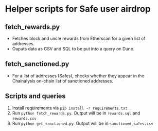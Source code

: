 # Helper scripts for Safe user airdrop

## fetch_rewards.py

- Fetches block and uncle rewards from Etherscan for a given list of addresses.
- Ouputs data as CSV and SQL to be put into a query on Dune.

## fetch_sanctioned.py

- For a list of addresses (Safes), checks whether they appear in the Chainalysis on-chain list of sanctioned addresses.

## Scripts and queries 

1. Install requirements via `pip install -r requirements.txt`
2. Run `python fetch_rewards.py`. Output will be in `rewards.sql` and `rewards.csv`
3. Run `python get_sanctioned.py`. Output will be in `sanctioned_safes.csv`
